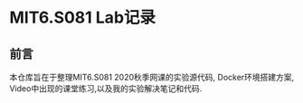 # MIT6.S081 Lab记录

## 前言

本仓库旨在于整理MIT6.S081 2020秋季网课的实验源代码, Docker环境搭建方案, Video中出现的课堂练习,以及我的实验解决笔记和代码.



